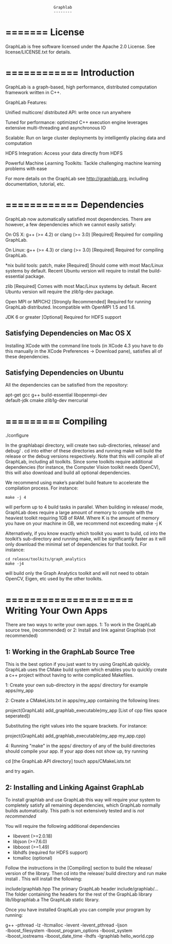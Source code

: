                          Graphlab
                         --------

=======
License
=======

GraphLab is free software licensed under the Apache 2.0 License. See
license/LICENSE.txt for details.

============
Introduction
============

GraphLab is a graph-based, high performance, distributed computation framework
written in C++.  

GraphLab Features:

Unified multicore/
distributed API:       write once run anywhere 

Tuned for performance: optimized C++ execution engine leverages extensive 
                       multi-threading and asynchronous IO 

Scalable:              Run on large cluster deployments by
                       intelligently placing data and computation 

HDFS Integration:      Access your data directly from HDFS 

Powerful Machine 
Learning Toolkits:     Tackle challenging machine 
                       learning problems with ease


For more details on the GraphLab see http://graphlab.org, including
documentation, tutorial, etc.


============
Dependencies
============

GraphLab now automatically satisfied most dependencies. 
There are however, a few dependencies which we cannot easily satisfy:

On OS X: g++ (>= 4.2) or clang (>= 3.0) [Required]
    Required for compiling GraphLab.

On Linux: g++ (>= 4.3) or clang (>= 3.0) [Required]
    Required for compiling GraphLab.

*nix build tools: patch, make [Required]
    Should come with most Mac/Linux systems by default. Recent Ubuntu version
    will require to install the build-essential package.

zlib [Required]
    Comes with most Mac/Linux systems by default. Recent Ubuntu version will
    require the zlib1g-dev package.

Open MPI or MPICH2 [Strongly Recommended]
    Required for running GraphLab distributed. 
    Incompatible with OpenMPI 1.5 and 1.6.

JDK 6 or greater [Optional]
    Required for HDFS support 


    
Satisfying Dependencies on Mac OS X
------------------------------------
Installing XCode with the command line tools (in XCode 4.3 you have to do this
manually in the XCode Preferences -> Download pane), satisfies all of these
dependencies.  



Satisfying Dependencies on Ubuntu
---------------------------------
All the dependencies can be satisfied from the repository:

apt-get gcc g++ build-essential libopenmpi-dev \
        default-jdk cmake zlib1g-dev mercurial


=========
Compiling
=========

   ./configure

In the graphlabapi directory, will create two sub-directories, release/ and
debug/ . cd into either of these directories and running make will build the
release or the debug versions respectively. Note that this will compile all of
GraphLab, including all toolkits. Since some toolkits require additional
dependencies (for instance, the Computer Vision toolkit needs OpenCV), this
will also download and build all optional dependencies.

We recommend using make’s parallel build feature to accelerate the compilation
process. For instance:

    make -j 4

will perform up to 4 build tasks in parallel. When building in release/ mode,
GraphLab does require a large amount of memory to compile with the
heaviest toolkit requiring 1GB of RAM. Where K is the amount of memory you
have on your machine in GB, we recommend not exceeding make -j K

Alternatively, if you know exactly which toolkit you want to build, cd into the
toolkit’s sub-directory and running make, will be significantly faster as it
will only download the minimal set of dependencies for that toolkit. For
instance:

    cd release/toolkits/graph_analytics
    make -j4

will build only the Graph Analytics toolkit and will not need to obtain OpenCV,
Eigen, etc used by the other toolkits.



=====================
Writing Your Own Apps
=====================

There are two ways to write your own apps.
1: To work in the GraphLab source tree,    (recommended)
or
2: Install and link against Graphlab       (not recommended)



1: Working in the GraphLab Source Tree
---------------------------------------
This is the best option if you just want to try using GraphLab quickly. GraphLab
uses the CMake build system which enables you to quickly create
a c++ project without having to write complicated Makefiles. 

1: Create your own sub-directory in the apps/ directory
   for example apps/my_app
   
2: Create a CMakeLists.txt in apps/my_app containing the following lines:

  project(GraphLab) 
  add_graphlab_executable(my_app [List of cpp files space seperated]) 

  Substituting the right values into the square brackets. For instance:

  project(GraphLab) 
  add_graphlab_executable(my_app my_app.cpp) 

4: Running "make" in the apps/ directory of any of the build directories 
should compile your app. If your app does not show up, try running

  cd [the GraphLab API directory]
  touch apps/CMakeLists.txt

and try again.



2: Installing and Linking Against GraphLab
-------------------------------------------
To install graphlab and use GraphLab this way will require your system
to completely satisfy all remaining dependencies, which GraphLab normally 
builds automatically. This path is not extensively tested and is 
*not recommended*

You will require the following additional dependencies
 - libevent (>=2.0.18)
 - libjson (>=7.6.0)
 - libboost (>=1.49)
 - libhdfs (required for HDFS support)
 - tcmalloc (optional)

Follow the instructions in the [Compiling] section to build the release/ 
version of the library. Then cd into the release/ build directory and 
run make install . This will install the following:

  include/graphlab.hpp
      The primary GraphLab header 
  include/graphlab/...
      The folder containing the headers for the rest of the GraphLab library 
  lib/libgraphlab.a
      The GraphLab static library.
    
Once you have installed GraphLab you can compile your program by running:

  g++ -pthread -lz -ltcmalloc -levent -levent_pthread -ljson                  \
      -lboost_filesystem -lboost_program_options -lboost_system               \
      -lboost_iostreams -lboost_date_time -lhdfs -lgraphlab hello_world.cpp 
  
  

